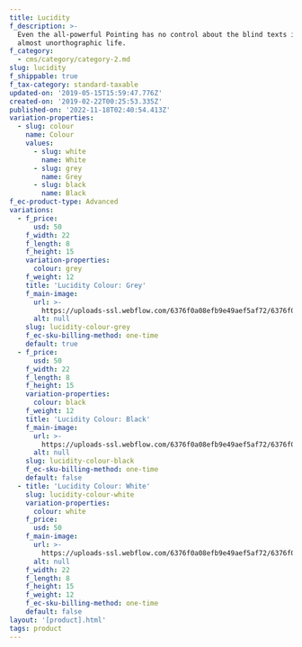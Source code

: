 ```yaml
---
title: Lucidity
f_description: >-
  Even the all-powerful Pointing has no control about the blind texts it is an
  almost unorthographic life.
f_category:
  - cms/category/category-2.md
slug: lucidity
f_shippable: true
f_tax-category: standard-taxable
updated-on: '2019-05-15T15:59:47.776Z'
created-on: '2019-02-22T00:25:53.335Z'
published-on: '2022-11-18T02:40:54.413Z'
variation-properties:
  - slug: colour
    name: Colour
    values:
      - slug: white
        name: White
      - slug: grey
        name: Grey
      - slug: black
        name: Black
f_ec-product-type: Advanced
variations:
  - f_price:
      usd: 50
    f_width: 22
    f_length: 8
    f_height: 15
    variation-properties:
      colour: grey
    f_weight: 12
    title: 'Lucidity Colour: Grey'
    f_main-image:
      url: >-
        https://uploads-ssl.webflow.com/6376f0a08efb9e49aef5af72/6376f0a08efb9e6721f5afce_store-item-3.jpg
      alt: null
    slug: lucidity-colour-grey
    f_ec-sku-billing-method: one-time
    default: true
  - f_price:
      usd: 50
    f_width: 22
    f_length: 8
    f_height: 15
    variation-properties:
      colour: black
    f_weight: 12
    title: 'Lucidity Colour: Black'
    f_main-image:
      url: >-
        https://uploads-ssl.webflow.com/6376f0a08efb9e49aef5af72/6376f0a08efb9e6721f5afce_store-item-3.jpg
      alt: null
    slug: lucidity-colour-black
    f_ec-sku-billing-method: one-time
    default: false
  - title: 'Lucidity Colour: White'
    slug: lucidity-colour-white
    variation-properties:
      colour: white
    f_price:
      usd: 50
    f_main-image:
      url: >-
        https://uploads-ssl.webflow.com/6376f0a08efb9e49aef5af72/6376f0a08efb9e6721f5afce_store-item-3.jpg
      alt: null
    f_width: 22
    f_length: 8
    f_height: 15
    f_weight: 12
    f_ec-sku-billing-method: one-time
    default: false
layout: '[product].html'
tags: product
---
```



